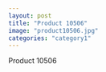 ```yaml
---
layout: post
title: "Product 10506"
image: "product10506.jpg"
categories: "category1"
---
```

Product 10506
